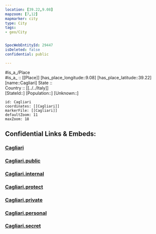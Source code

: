 ```yaml
---
location: [39.22,9.08] 
mapzoom: [7,12] 
mapmarker: city 
type: City
tags:
- geo/City


SpocWebEntityId: 29447
isDeleted: false
confidential: public

---
```

#is_a_/Place  
#is_a_ :: [[Place]] 
[has_place_longitude::9.08] 
[has_place_latitude::39.22] 
[name::Cagliari] 
State ::  
Country :: [[../../Italy]]  
[StateId::] 
[Population::] 
[Unknown::] 


```leaflet
id: Cagliari
coordinates: [[Cagliari]] 
markerFile: [[Cagliari]] 
defaultZoom: 11 
maxZoom: 18
```


## Confidential Links & Embeds: 

### [Cagliari](/_Standards/Earth/Continent/Europe/Europe~South/Italy/City/Cagliari.md) 

### [Cagliari.public](/_public/Earth/Continent/Europe/Europe~South/Italy/City/Cagliari.public.md) 

### [Cagliari.internal](/_internal/Earth/Continent/Europe/Europe~South/Italy/City/Cagliari.internal.md) 

### [Cagliari.protect](/_protect/Earth/Continent/Europe/Europe~South/Italy/City/Cagliari.protect.md) 

### [Cagliari.private](/_private/Earth/Continent/Europe/Europe~South/Italy/City/Cagliari.private.md) 

### [Cagliari.personal](/_personal/Earth/Continent/Europe/Europe~South/Italy/City/Cagliari.personal.md) 

### [Cagliari.secret](/_secret/Earth/Continent/Europe/Europe~South/Italy/City/Cagliari.secret.md)

